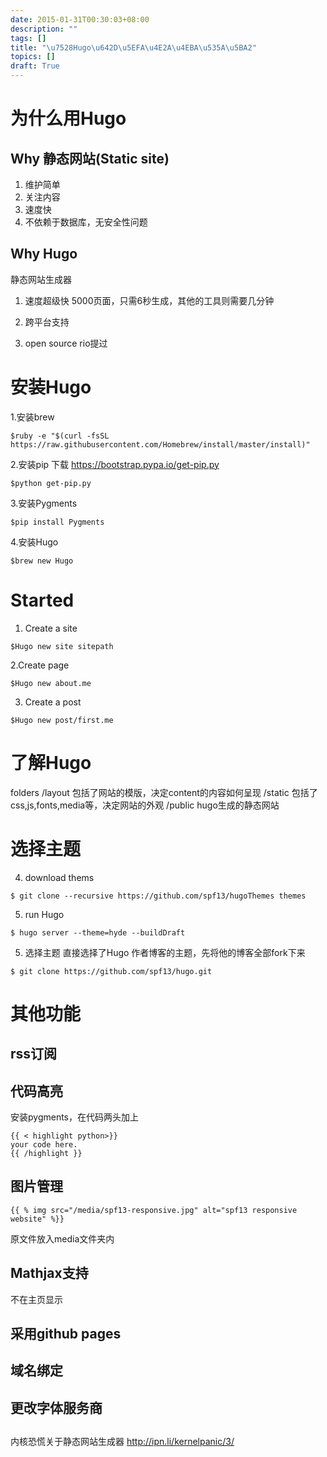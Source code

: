 ```yaml
---
date: 2015-01-31T00:30:03+08:00
description: ""
tags: []
title: "\u7528Hugo\u642D\u5EFA\u4E2A\u4EBA\u535A\u5BA2"
topics: []
draft: True
---
```

# 为什么用Hugo

## Why 静态网站(Static site)

1. 维护简单
2. 关注内容
3. 速度快
4. 不依赖于数据库，无安全性问题

## Why Hugo
静态网站生成器
1. 速度超级快
5000页面，只需6秒生成，其他的工具则需要几分钟
2. 跨平台支持

3. open source
rio提过
# 安装Hugo
1.安装brew
```
$ruby -e "$(curl -fsSL https://raw.githubusercontent.com/Homebrew/install/master/install)"
```
2.安装pip
下载 https://bootstrap.pypa.io/get-pip.py
```
$python get-pip.py
```

3.安装Pygments
```
$pip install Pygments
```
4.安装Hugo
```
$brew new Hugo
```
# Started
1. Create a site
```
$Hugo new site sitepath
```
2.Create page
```
$Hugo new about.me
```
3. Create a post
```
$Hugo new post/first.me
```
# 了解Hugo
folders
/layout 包括了网站的模版，决定content的内容如何呈现
/static 包括了css,js,fonts,media等，决定网站的外观
/public hugo生成的静态网站
# 选择主题
4. download thems
```
$ git clone --recursive https://github.com/spf13/hugoThemes themes
```
5. run Hugo
```
$ hugo server --theme=hyde --buildDraft
```
5. 选择主题
直接选择了Hugo 作者博客的主题，先将他的博客全部fork下来
```
$ git clone https://github.com/spf13/hugo.git
```
# 其他功能
## rss订阅
## 代码高亮
安装pygments，在代码两头加上
```
{{ < highlight python>}}
your code here.
{{ /highlight }}
```
## 图片管理
```
{{ % img src="/media/spf13-responsive.jpg" alt="spf13 responsive website" %}}
```
原文件放入media文件夹内

## Mathjax支持
不在主页显示
## 采用github pages
## 域名绑定
## 更改字体服务商
## 
内核恐慌关于静态网站生成器 http://ipn.li/kernelpanic/3/